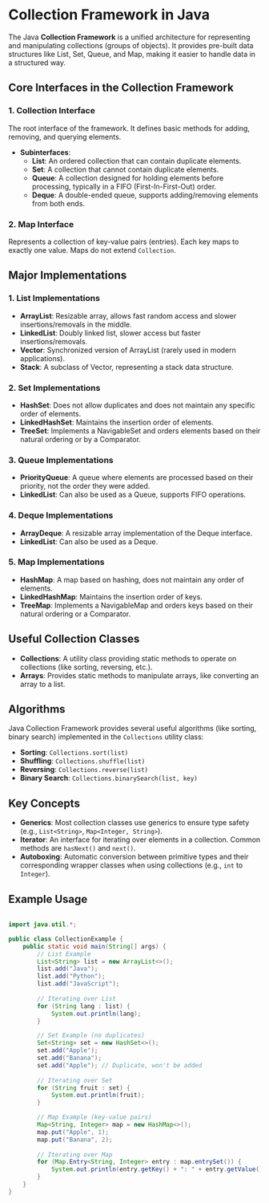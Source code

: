 # Collection Framework in Java

The Java **Collection Framework** is a unified architecture for representing and manipulating collections (groups of objects). It provides pre-built data structures like List, Set, Queue, and Map, making it easier to handle data in a structured way. 

## Core Interfaces in the Collection Framework

### 1. **Collection Interface**
The root interface of the framework. It defines basic methods for adding, removing, and querying elements.

- **Subinterfaces**:
  - **List**: An ordered collection that can contain duplicate elements.
  - **Set**: A collection that cannot contain duplicate elements.
  - **Queue**: A collection designed for holding elements before processing, typically in a FIFO (First-In-First-Out) order.
  - **Deque**: A double-ended queue, supports adding/removing elements from both ends.
  
### 2. **Map Interface**
Represents a collection of key-value pairs (entries). Each key maps to exactly one value. Maps do not extend `Collection`.

## Major Implementations

### 1. **List Implementations**
  - **ArrayList**: Resizable array, allows fast random access and slower insertions/removals in the middle.
  - **LinkedList**: Doubly linked list, slower access but faster insertions/removals.
  - **Vector**: Synchronized version of ArrayList (rarely used in modern applications).
  - **Stack**: A subclass of Vector, representing a stack data structure.

### 2. **Set Implementations**
  - **HashSet**: Does not allow duplicates and does not maintain any specific order of elements.
  - **LinkedHashSet**: Maintains the insertion order of elements.
  - **TreeSet**: Implements a NavigableSet and orders elements based on their natural ordering or by a Comparator.

### 3. **Queue Implementations**
  - **PriorityQueue**: A queue where elements are processed based on their priority, not the order they were added.
  - **LinkedList**: Can also be used as a Queue, supports FIFO operations.

### 4. **Deque Implementations**
  - **ArrayDeque**: A resizable array implementation of the Deque interface.
  - **LinkedList**: Can also be used as a Deque.

### 5. **Map Implementations**
  - **HashMap**: A map based on hashing, does not maintain any order of elements.
  - **LinkedHashMap**: Maintains the insertion order of keys.
  - **TreeMap**: Implements a NavigableMap and orders keys based on their natural ordering or a Comparator.

## Useful Collection Classes

- **Collections**: A utility class providing static methods to operate on collections (like sorting, reversing, etc.).
- **Arrays**: Provides static methods to manipulate arrays, like converting an array to a list.

## Algorithms

Java Collection Framework provides several useful algorithms (like sorting, binary search) implemented in the `Collections` utility class:

- **Sorting**: `Collections.sort(list)`
- **Shuffling**: `Collections.shuffle(list)`
- **Reversing**: `Collections.reverse(list)`
- **Binary Search**: `Collections.binarySearch(list, key)`

## Key Concepts

- **Generics**: Most collection classes use generics to ensure type safety (e.g., `List<String>`, `Map<Integer, String>`).
- **Iterator**: An interface for iterating over elements in a collection. Common methods are `hasNext()` and `next()`.
- **Autoboxing**: Automatic conversion between primitive types and their corresponding wrapper classes when using collections (e.g., `int` to `Integer`).

## Example Usage

```java

import java.util.*;

public class CollectionExample {
    public static void main(String[] args) {
        // List Example
        List<String> list = new ArrayList<>();
        list.add("Java");
        list.add("Python");
        list.add("JavaScript");
        
        // Iterating over List
        for (String lang : list) {
            System.out.println(lang);
        }

        // Set Example (no duplicates)
        Set<String> set = new HashSet<>();
        set.add("Apple");
        set.add("Banana");
        set.add("Apple"); // Duplicate, won't be added
        
        // Iterating over Set
        for (String fruit : set) {
            System.out.println(fruit);
        }

        // Map Example (key-value pairs)
        Map<String, Integer> map = new HashMap<>();
        map.put("Apple", 1);
        map.put("Banana", 2);
        
        // Iterating over Map
        for (Map.Entry<String, Integer> entry : map.entrySet()) {
            System.out.println(entry.getKey() + ": " + entry.getValue());
        }
    }
}
```
